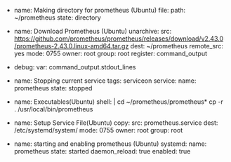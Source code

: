 - name: Making directory for prometheus (Ubuntu)
  file:
    path: ~/prometheus
    state: directory

- name: Download Prometheus (Ubuntu)
  unarchive:
    src: https://github.com/prometheus/prometheus/releases/download/v2.43.0/prometheus-2.43.0.linux-amd64.tar.gz
    dest: ~/prometheus
    remote_src: yes
    mode: 0755
    owner: root
    group: root
  register: command_output
- debug:
	var: command_output.stdout_lines

- name: Stopping current service
  tags: serviceon
  service:
    name: prometheus
    state: stopped

- name: Executables(Ubuntu)
  shell: |
    cd ~/prometheus/prometheus*
    cp -r . /usr/local/bin/prometheus

- name: Setup Service File(Ubuntu)
  copy:
    src: prometheus.service
    dest: /etc/systemd/system/
    mode: 0755
    owner: root
    group: root

- name: starting and enabling prometheus (Ubuntu)
  systemd:
    name: prometheus
    state: started
    daemon_reload: true
    enabled: true
